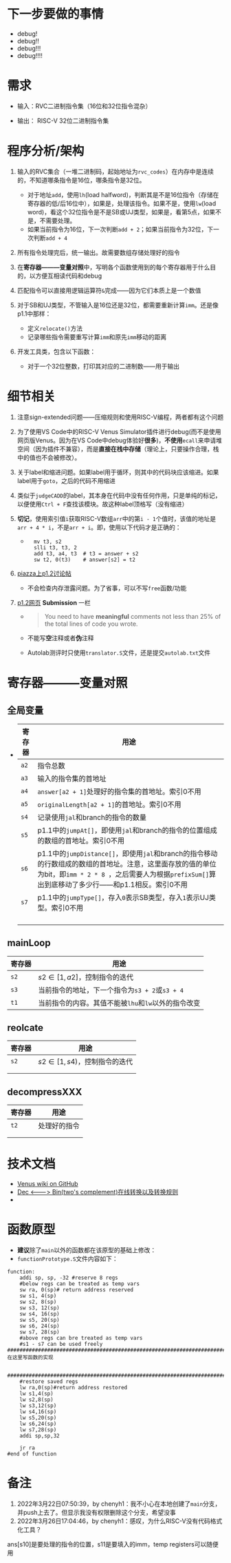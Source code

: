 # 下一步要做的事情
- debug!
- debug!!
- debug!!!
- debug!!!!

# 需求

- 输入：RVC二进制指令集（16位和32位指令混杂）

- 输出： RISC-V 32位二进制指令集

# 程序分析/架构

1. 输入的RVC集合（一堆二进制码，起始地址为`rvc_codes`）在内存中是连续的，不知道哪条指令是16位，哪条指令是32位。

	- 对于地址`add`，使用`lh`(load halfword)，判断其是不是16位指令（存储在寄存器的低/后16位中），如果是，处理该指令。如果不是，使用`lw`(load word)，看这个32位指令是不是SB或UJ类型，如果是，看第5点，如果不是，不需要处理。
	- 如果当前指令为16位，下一次判断`add + 2`；如果当前指令为32位，下一次判断`add + 4`
2. 所有指令处理完后，统一输出。故需要数组存储处理好的指令
3. 在**寄存器———变量对照**中，写明各个函数使用到的每个寄存器用于什么目的，以方便互相读代码和debug
4. 匹配指令可以直接用逻辑运算符`&`完成——因为它们本质上是一个数值
5. 对于SB和UJ类型，不管输入是16位还是32位，都需要重新计算`imm`。还是像p1.1中那样：
	- 定义`relocate()`方法
	- 记录哪些指令需要重写计算`imm`和原先`imm`移动的距离
6. 开发工具类，包含以下函数：

	  - 对于一个32位整数，打印其对应的二进制数——用于输出






# 细节相关

1. 注意sign-extended问题——压缩规则和使用RISC-V编程，两者都有这个问题

2. 为了使用VS Code中的RISC-V Venus Simulator插件进行debug(而不是使用网页版Venus。因为在VS Code中debug体验好**很多**)，**不使用**`ecall`来申请堆空间（因为插件不兼容），而是**直接在栈中存储**（理论上，只要操作合理，栈中的值也不会被修改）。

1. 关于label和缩进问题。如果label用于循环，则其中的代码块应该缩进。如果label用于`goto`，之后的代码不用缩进

1. 类似于`judgeCADD`的label，其本身在代码中没有任何作用，只是单纯的标记，以便使用`Ctrl + F`查找该模块。故这种label顶格写（没有缩进）

5. **切记**，使用索引值`i`获取RISC-V数组`arr`中的第`i - 1`个值时，该值的地址是`arr + 4 * i`，不是`arr + i`。即，使用以下代码才是正确的：

	- ```assembly
		mv t3, s2
		slli t3, t3, 2  
		add t3, a4, t3  # t3 = answer + s2
		sw t2, 0(t3)    # answer[s2] = t2
		```

2. [piazza上p1.2讨论帖](https://piazza.com/class/ky06dwortmv48g?cid=140)

	- 不会检查内存泄露问题。为了省事，可以不写`free`函数/功能

2. [p1.2网页](https://robotics.shanghaitech.edu.cn/courses/ca/22s/projects/1.2/) **Submission** 一栏

	- > You need to have **meaningful** comments not less than 25% of the total lines of code you wrote.

	- 不能写**空**注释或者**伪**注释

	- Autolab测评时只使用`translator.S`文件，还是提交`autolab.txt`文件



# 寄存器———变量对照

## 全局变量

- | 寄存器 | 用途                                                         |
  | ------ | ------------------------------------------------------------ |
  | `a2`   | 指令总数                                                     |
  | `a3`   | 输入的指令集的首地址                                         |
  | `a4`   | `answer[a2 + 1]`处理好的指令集的首地址。索引0不用            |
  | `a5`   | `originalLength[a2 + 1]`的首地址。索引0不用                  |
  | `s4`   | 记录使用`jal`和branch的指令的数量                            |
  | `s5`   | p1.1中的`jumpAt[]`，即使用`jal`和branch的指令的位置组成的数组的首地址。索引0不用 |
  | `s6`   | p1.1中的`jumpDistance[]`，即使用`jal`和branch的指令移动的行数组成的数组的首地址。注意，这里面存放的值的单位为bit，即`imm * 2 * 8 `，之后需要人为根据`prefixSum[]`算出到底移动了多少行——和p1.1相反。索引0不用 |
  | `s7`   | p1.1中的`jumpType[]`，存入`0`表示SB类型，存入`1`表示UJ类型。索引0不用 |
  |        |                                                              |
  |        |                                                              |
  |        |                                                              |
  |        |                                                              |



## mainLoop

| 寄存器 | 用途                                                |
| ------ | --------------------------------------------------- |
| `s2`   | $s2 \in [1 ,\, a2]$，控制指令的迭代                 |
| `s3`   | 当前指令的地址，下一个指令为`s3 + 2`或`s3 + 4`      |
| `t1`   | 当前指令的内容。其值不能被`lhu`和`lw`以外的指令改变 |





## reolcate

| 寄存器 | 用途                                |
| ------ | ----------------------------------- |
| `s2`   | $s2 \in [1 ,\, s4)$，控制指令的迭代 |
|        |                                     |
|        |                                     |





## decompressXXX

| 寄存器 | 用途         |
| ------ | ------------ |
| `t2`   | 处理好的指令 |
|        |              |
|        |              |



# 技术文档

- [Venus wiki on GitHub](https://github.com/ThaumicMekanism/venus/wiki/Venus's-optimized-clib)
- [Dec <---> Bin(two's complement)在线转换以及转换规则](https://www.exploringbinary.com/twos-complement-converter/)
- 





# 函数原型

- **建议**除了`main`以外的函数都在该原型的基础上修改：
- `functionPrototype.S`文件内容如下：

```assembly
function:
    addi sp, sp, -32 #reserve 8 regs
    #below regs can be treated as temp vars
	sw ra, 0(sp)# return address reserved
	sw s1, 4(sp)
	sw s2, 8(sp)
	sw s3, 12(sp)
	sw s4, 16(sp)
	sw s5, 20(sp)
	sw s6, 24(sp)
	sw s7, 28(sp)
    #above regs can bre treated as temp vars
    #s1 - s7 can be used freely
##############################################################################
在这里写函数的实现


############################################################################
    #restore saved regs
    lw ra,0(sp)#return address restored
	lw s1,4(sp)
	lw s2,8(sp)
	lw s3,12(sp)
	lw s4,16(sp)
	lw s5,20(sp)
	lw s6,24(sp)
	lw s7,28(sp)
	addi sp,sp,32

    jr ra
#end of function
```



# 备注

1. 2022年3月22日07:50:39，by chenyh1：我不小心在本地创建了`main`分支，并push上去了。但显示我没有权限删除这个分支，希望没事
2. 2022年3月26日17:04:46，by chenyh1：感叹，为什么RISC-V没有代码格式化工具？


ans[s10]是要处理的指令的位置，s11是要填入的imm，temp registers可以随便用
